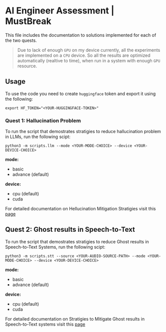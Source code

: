 # AI Engineer Assessment | MustBreak

This file includes the documentation to solutions implemented for each of the two quests.

> Due to lack of enough `GPU` on my device currently, all the experiments are implemented on a `CPU` device. So all the results are optimized automatically (realtive to time), when run in a system with enough `GPU` resource.


## Usage

To use the code you need to create `huggingface` token and export it using the following:

```shell
export HF_TOKEN="<YOUR-HUGGINGFACE-TOKEN>"
```

### Quest 1: Hallucination Problem

To run the script that demostrates stratigies to reduce hallucination problem in LLMs, run the following scipt:

```shell
python3 -m scripts.llm --mode <YOUR-MODE-CHOICE> --device <YOUR-DEVICE-CHOICE>
```

**mode:**
- basic
- advance (default)

**device:**
- cpu (default)
- cuda

For detailed documentation on Hellucination Mitigation Stratigies visit this [page](./docs/llm.md)


## Quest 2:  Ghost results in Speech-to-Text

To run the script that demostrates stratigies to reduce Ghost results in Speech-to-Text Systems, run the following scipt:

```shell
python3 -m scripts.stt --source <YOUR-AUDIO-SOURCE-PATH> --mode <YOUR-MODE-CHOICE> --device <YOUR-DEVICE-CHOICE>
```

**mode:**
- basic
- advance (default)

**device:**
- cpu (default)
- cuda

For detailed documentation on Stratigies to Mitigate Ghost results in Speech-to-Text systems visit this [page](./docs/stt.md)
